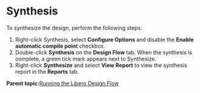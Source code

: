 # Synthesis

To synthesize the design, perform the following steps:

1.  Right-click Synthesis, select **Configure Options** and disable the **Enable automatic compile point** checkbox.
2.  Double-click **Synthesis** on the **Design Flow** tab. When the synthesis is complete, a green tick mark appears next to Synthesize.
3.  Right-click **Synthesize** and select **View Report** to view the synthesis report in the **Reports** tab.

**Parent topic:**[Running the Libero Design Flow](GUID-89101F57-6885-421D-9881-42CA23E71A1B.md)

